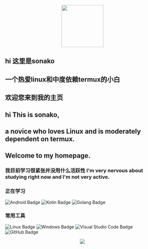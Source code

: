 <div align="center"> <img height="137px" src="https://github-readme-stats.vercel.app/api?username=sonako0122&theme=dracula" /> </div>

  ## hi 这里是sonako
  
  ## 一个热爱linux和中度依赖termux的小白
  
  ## 欢迎您来到我的主页
  
  ## hi This is sonako,
  
  ## a novice who loves Linux and is moderately dependent on termux. 
  
  ## Welcome to my homepage.


### 我目前学习很紧张并没用什么活跃性 I'm very nervous about studying right now and I'm not very active.

### 正在学习
![Android Badge](https://img.shields.io/badge/Android-3DDC84?logo=android&logoColor=fff&style=flat)
![Kotin Badge](https://img.shields.io/badge/Kotin-brightgreen?style=flat&logo=kotlin&labelColor=violet&color=violet)
![Golang Badge](https://img.shields.io/badge/Go-brightgreen?style=flat&logo=goland&color=%23000000)
### 常用工具  
![Linux Badge](https://img.shields.io/badge/Linux-FCC624?logo=linux&logoColor=000&style=flat)
![Windows Badge](https://img.shields.io/badge/Windows-0078D6?logo=windows&logoColor=fff&style=flat)
![Visual Studio Code Badge](https://img.shields.io/badge/Visual%20Studio%20Code-007ACC?logo=visualstudiocode&logoColor=fff&style=flat)
![GitHub Badge](https://img.shields.io/badge/GitHub-181717?logo=github&logoColor=fff&style=flat)

<div align="center"> <img src="https://github-readme-activity-graph.vercel.app/graph?username=sonako0122&theme=Default" /> </div>

<!--
**sonako0122/sonako0122** is a ✨ _special_ ✨ repository because its `README.md` (this file) appears on your GitHub profile.

Here are some ideas to get you started:

- 🔭 I’m currently working on ...
- 🌱 I’m currently learning ...
- 👯 I’m looking to collaborate on ...
- 🤔 I’m looking for help with ...
- 💬 Ask me about ...
- 📫 How to reach me: ...
- 😄 Pronouns: ...
- ⚡ Fun fact: ...
-->
